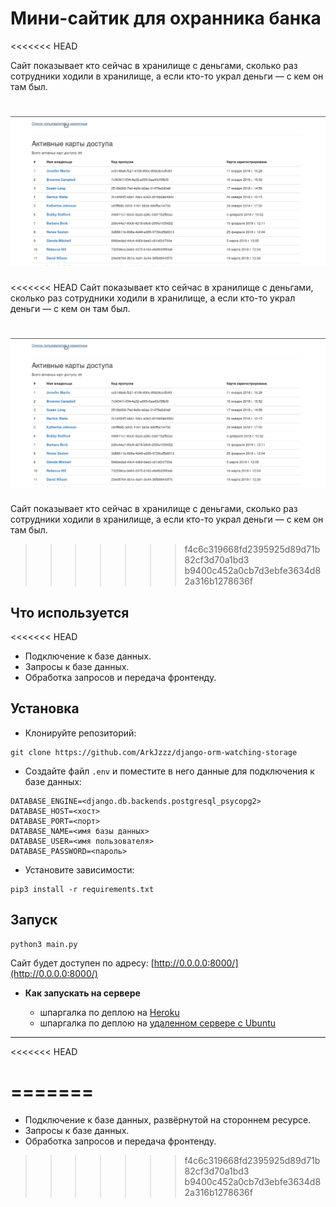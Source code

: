 # Мини-сайтик для охранника банка

<<<<<<< HEAD

Сайт показывает кто сейчас в хранилище с деньгами, сколько раз сотрудники ходили в хранилище, а если кто-то украл деньги — с кем он там был. 

![](security-site.gif)
=======
<<<<<<< HEAD
Сайт показывает кто сейчас в хранилище с деньгами, сколько раз сотрудники ходили в хранилище, а если кто-то украл деньги — с кем он там был. 

![](security-site.gif)
=======

Сайт показывает кто сейчас в хранилище с деньгами, сколько раз сотрудники ходили в хранилище, а если кто-то украл деньги — с кем он там был. 
>>>>>>> f4c6c319668fd2395925d89d71b82cf3d70a1bd3
>>>>>>> b9400c452a0cb7d3ebfe3634d82a316b1278636f



## Что используется

<<<<<<< HEAD
- Подключение к базе данных.
- Запросы к базе данных.
- Обработка запросов и передача фронтенду.


## Установка

- Клонируйте репозиторий:
```
git clone https://github.com/ArkJzzz/django-orm-watching-storage
```

- Создайте файл ```.env``` и поместите в него данные для подключения к базе данных:
```
DATABASE_ENGINE=<django.db.backends.postgresql_psycopg2>
DATABASE_HOST=<хост>
DATABASE_PORT=<порт>
DATABASE_NAME=<имя базы данных>
DATABASE_USER=<имя пользователя>
DATABASE_PASSWORD=<пароль>
```

- Установите зависимости:
```
pip3 install -r requirements.txt
```

## Запуск

```
python3 main.py
```

Cайт будет доступен по адресу: [http://0.0.0.0:8000/](http://0.0.0.0:8000/)


- **Как запускать на сервере**

    - шпаргалка по деплою на [Heroku](https://github.com/ArkJzzz/heroku_deploy)
    - шпаргалка по деплою на [удаленном сервере с Ubuntu](https://github.com/ArkJzzz/remote_server_deploy.git)

------
<<<<<<< HEAD

=======
=======
- Подключение к базе данных, развёрнутой на стороннем ресурсе. 
- Запросы к базе данных.
- Обработка запросов и передача фронтенду.

>>>>>>> f4c6c319668fd2395925d89d71b82cf3d70a1bd3
>>>>>>> b9400c452a0cb7d3ebfe3634d82a316b1278636f
